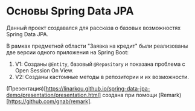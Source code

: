 # Основы Spring Data JPA
Данный проект создавался для рассказа о базовых возможностях Spring Data JPA.

В рамках предметной области "Заявка на кредит" были реализованы две версии одного приложения на Spring Boot:
1. V1: Созданы `@Entity`, базовый `@Repository` и показана проблема с Open Session On View.
2. V2: Созданы кастомные методы в репозитории и их возможности.

(Презентация)[https://linarkou.github.io/spring-data-jpa-demo/presentation/presentation.html] создана при помощи (Remark)[https://github.com/gnab/remark].

